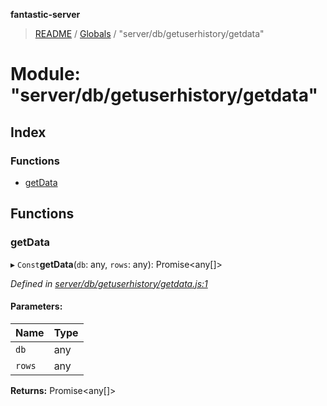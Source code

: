 **fantastic-server**

> [README](../README.md) / [Globals](../globals.md) / "server/db/getuserhistory/getdata"

# Module: "server/db/getuserhistory/getdata"

## Index

### Functions

* [getData](_server_db_getuserhistory_getdata_.md#getdata)

## Functions

### getData

▸ `Const`**getData**(`db`: any, `rows`: any): Promise\<any[]>

*Defined in [server/db/getuserhistory/getdata.js:1](https://github.com/besimorhino/project-fantastic/blob/af5d0de/server/db/getuserhistory/getdata.js#L1)*

#### Parameters:

Name | Type |
------ | ------ |
`db` | any |
`rows` | any |

**Returns:** Promise\<any[]>
